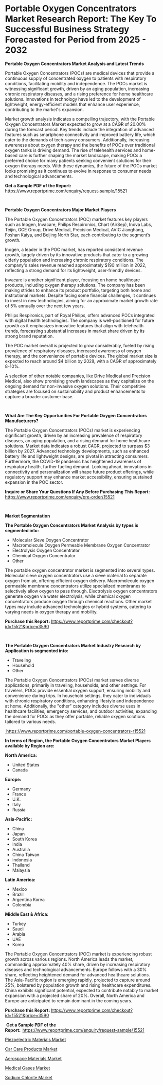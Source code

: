 <p><h1>Portable Oxygen Concentrators Market Research Report: The Key To Successful Business Strategy Forecasted for Period from 2025 - 2032</h1></p><p><strong>Portable Oxygen Concentrators Market Analysis and Latest Trends</strong></p>
<p><p>Portable Oxygen Concentrators (POCs) are medical devices that provide a continuous supply of concentrated oxygen to patients with respiratory conditions, facilitating mobility and independence. The POCs market is witnessing significant growth, driven by an aging population, increasing chronic respiratory diseases, and a rising preference for home healthcare solutions. Innovations in technology have led to the development of lightweight, energy-efficient models that enhance user experience, contributing to the market's expansion.</p><p>Market growth analysis indicates a compelling trajectory, with the Portable Oxygen Concentrators Market expected to grow at a CAGR of 20.00% during the forecast period. Key trends include the integration of advanced features such as smartphone connectivity and improved battery life, which cater to the demands of tech-savvy consumers. Additionally, increasing awareness about oxygen therapy and the benefits of POCs over traditional oxygen tanks is driving demand. The rise of telehealth services and home-based care is further shaping the market landscape, making POCs a preferred choice for many patients seeking convenient solutions for their oxygen therapy needs. With these dynamics, the future of the POCs market looks promising as it continues to evolve in response to consumer needs and technological advancements.</p></p>
<p><strong>Get a Sample PDF of the Report:&nbsp;</strong> <a href="https://www.reportprime.com/enquiry/request-sample/15521?utm_campaign=2041&utm_medium=2&utm_source=Github&utm_content=ia&utm_term=20032025&utm_id=portable-oxygen-concentrators">https://www.reportprime.com/enquiry/request-sample/15521</a></p>
<p>&nbsp;</p>
<p><strong>Portable Oxygen Concentrators Major Market Players</strong></p>
<p><p>The Portable Oxygen Concentrators (POC) market features key players such as Inogen, Invacare, Philips Respironics, Chart (AirSep), Inova Labs, Teijin, GCE Group, Drive Medical, Precision Medical, AVIC Jianghang, Foshan Kaiya, and Beijing North Star, each contributing to the segment’s growth.</p><p>Inogen, a leader in the POC market, has reported consistent revenue growth, largely driven by its innovative products that cater to a growing elderly population and increasing chronic respiratory conditions. The company's sales revenue reached approximately $190 million in 2022, reflecting a strong demand for its lightweight, user-friendly devices.</p><p>Invacare is another significant player, focusing on home healthcare products, including oxygen therapy solutions. The company has been making strides to enhance its product portfolio, targeting both home and institutional markets. Despite facing some financial challenges, it continues to invest in new technologies, aiming for an approximate market growth rate of 5% annually over the next few years.</p><p>Philips Respironics, part of Royal Philips, offers advanced POCs integrated with digital health technologies. The company is well-positioned for future growth as it emphasizes innovative features that align with telehealth trends, forecasting substantial increases in market share driven by its strong brand reputation.</p><p>The POC market overall is projected to grow considerably, fueled by rising prevalence of respiratory diseases, increased awareness of oxygen therapy, and the convenience of portable devices. The global market size is expected to reach around $4 billion by 2028, with a CAGR of approximately 8-10%.</p><p>A selection of other notable companies, like Drive Medical and Precision Medical, also show promising growth landscapes as they capitalize on the ongoing demand for non-invasive oxygen solutions. Their competitive strategies are focused on sustainability and product enhancements to capture a broader customer base.</p></p>
<p>&nbsp;</p>
<p><strong>What Are The Key Opportunities For Portable Oxygen Concentrators Manufacturers?</strong></p>
<p><p>The Portable Oxygen Concentrators (POCs) market is experiencing significant growth, driven by an increasing prevalence of respiratory diseases, an aging population, and a rising demand for home healthcare solutions. Market data indicates a robust CAGR, projected to surpass $3 billion by 2027. Advanced technology developments, such as enhanced battery life and lightweight designs, are pivotal in attracting consumers. Furthermore, the COVID-19 pandemic has heightened awareness of respiratory health, further fueling demand. Looking ahead, innovations in connectivity and personalization will shape future product offerings, while regulatory support may enhance market accessibility, ensuring sustained expansion in the POC sector.</p></p>
<p><strong>Inquire or Share Your Questions If Any Before Purchasing This Report:</strong> <a href="https://www.reportprime.com/enquiry/pre-order/15521?utm_campaign=2041&utm_medium=2&utm_source=Github&utm_content=ia&utm_term=20032025&utm_id=portable-oxygen-concentrators">https://www.reportprime.com/enquiry/pre-order/15521</a></p>
<p>&nbsp;</p>
<p><strong>Market Segmentation</strong></p>
<p><strong>The Portable Oxygen Concentrators Market Analysis by types is segmented into:</strong></p>
<p><ul><li>Molecular Sieve Oxygen Concentrator</li><li>Macromolecule Oxygen Permeable Membrane Oxygen Concentrator</li><li>Electrolysis Oxygen Concentrator</li><li>Chemical Oxygen Concentrator</li><li>Other</li></ul></p>
<p><p>The portable oxygen concentrator market is segmented into several types. Molecular sieve oxygen concentrators use a sieve material to separate oxygen from air, offering efficient oxygen delivery. Macromolecule oxygen permeable membrane concentrators utilize specialized membranes to selectively allow oxygen to pass through. Electrolysis oxygen concentrators generate oxygen via water electrolysis, while chemical oxygen concentrators produce oxygen through chemical reactions. Other market types may include advanced technologies or hybrid systems, catering to varying needs in oxygen therapy and mobility.</p></p>
<p><strong>Purchase this Report:&nbsp;</strong><a href="https://www.reportprime.com/checkout?id=15521&price=3590&utm_campaign=2041&utm_medium=2&utm_source=Github&utm_content=ia&utm_term=20032025&utm_id=portable-oxygen-concentrators">https://www.reportprime.com/checkout?id=15521&price=3590</a></p>
<p>&nbsp;</p>
<p><strong>The Portable Oxygen Concentrators Market Industry Research by Application is segmented into:</strong></p>
<p><ul><li>Traveling</li><li>Household</li><li>Other</li></ul></p>
<p><p>The Portable Oxygen Concentrators (POCs) market serves diverse applications, primarily in traveling, households, and other settings. For travelers, POCs provide essential oxygen support, ensuring mobility and convenience during trips. In household settings, they cater to individuals with chronic respiratory conditions, enhancing lifestyle and independence at home. Additionally, the "other" category includes diverse uses in healthcare facilities, emergency services, and outdoor activities, expanding the demand for POCs as they offer portable, reliable oxygen solutions tailored to various needs.</p></p>
<p><a href="https://www.reportprime.com/portable-oxygen-concentrators-r15521?utm_campaign=2041&utm_medium=2&utm_source=Github&utm_content=ia&utm_term=20032025&utm_id=portable-oxygen-concentrators">&nbsp;https://www.reportprime.com/portable-oxygen-concentrators-r15521</a></p>
<p><strong>In terms of Region, the Portable Oxygen Concentrators Market Players available by Region are:</strong></p>
<p>
    <p> <strong> North America: </strong>
        <ul>
            <li>United States</li>
            <li>Canada</li>
        </ul>
        </p> 
    <p> <strong> Europe: </strong>
        <ul>
            <li>Germany</li>
            <li>France</li>
            <li>U.K.</li>
            <li>Italy</li>
            <li>Russia</li>
        </ul>
        </p> 
    <p> <strong> Asia-Pacific: </strong>
        <ul>
            <li>China</li>
            <li>Japan</li>
            <li>South Korea</li>
            <li>India</li>
            <li>Australia</li>
            <li>China Taiwan</li>
            <li>Indonesia</li>
            <li>Thailand</li>
            <li>Malaysia</li>
        </ul>
        </p> 
    <p> <strong> Latin America: </strong>
        <ul>
            <li>Mexico</li>
            <li>Brazil</li>
            <li>Argentina Korea</li>
            <li>Colombia</li>
        </ul>
        </p> 
    <p> <strong> Middle East & Africa: </strong>
        <ul>
            <li>Turkey</li>
            <li>Saudi</li>
            <li>Arabia</li>
            <li>UAE</li>
            <li>Korea</li>
        </ul>
    </p>
    </p>
<p><p>The Portable Oxygen Concentrators (POC) market is experiencing robust growth across various regions. North America leads the market, commanding approximately 40% share, driven by increasing respiratory diseases and technological advancements. Europe follows with a 30% share, reflecting heightened demand for advanced healthcare solutions. The Asia-Pacific region is emerging rapidly, projected to capture around 25%, bolstered by population growth and rising healthcare expenditures. China exhibits significant potential, expected to contribute notably to market expansion with a projected share of 20%. Overall, North America and Europe are anticipated to remain dominant in the coming years.</p></p>
<p><strong>Purchase this Report: </strong><a href="https://www.reportprime.com/checkout?id=15521&price=3590&utm_campaign=2041&utm_medium=2&utm_source=Github&utm_content=ia&utm_term=20032025&utm_id=portable-oxygen-concentrators">https://www.reportprime.com/checkout?id=15521&price=3590</a></p>
<p>&nbsp;<strong>Get a Sample PDF of the Report:&nbsp;&nbsp;</strong><a href="https://www.reportprime.com/enquiry/request-sample/15521?utm_campaign=2041&utm_medium=2&utm_source=Github&utm_content=ia&utm_term=20032025&utm_id=portable-oxygen-concentrators">https://www.reportprime.com/enquiry/request-sample/15521</a></p>
<p><strong></strong></p>
<p><p><a href="https://github.com/azorrotutus/Market-Research-Report-List-1/blob/main/piezoelectric-materials-market.md?utm_campaign=2041&utm_medium=2&utm_source=Github&utm_content=ia&utm_term=20032025&utm_id=portable-oxygen-concentrators">Piezoelectric Materials Market</a></p><p><a href="https://github.com/balapopepi/Market-Research-Report-List-1/blob/main/car-care-products-market.md?utm_campaign=2041&utm_medium=2&utm_source=Github&utm_content=ia&utm_term=20032025&utm_id=portable-oxygen-concentrators">Car Care Products Market</a></p><p><a href="https://github.com/spoorsusama/Market-Research-Report-List-1/blob/main/aerospace-materials-market.md?utm_campaign=2041&utm_medium=2&utm_source=Github&utm_content=ia&utm_term=20032025&utm_id=portable-oxygen-concentrators">Aerospace Materials Market</a></p><p><a href="https://github.com/storcweithzg/Market-Research-Report-List-1/blob/main/medical-gases-market.md?utm_campaign=2041&utm_medium=2&utm_source=Github&utm_content=ia&utm_term=20032025&utm_id=portable-oxygen-concentrators">Medical Gases Market</a></p><p><a href="https://github.com/lynlynyusay/Market-Research-Report-List-1/blob/main/sodium-chlorite-market.md?utm_campaign=2041&utm_medium=2&utm_source=Github&utm_content=ia&utm_term=20032025&utm_id=portable-oxygen-concentrators">Sodium Chlorite Market</a></p></p>